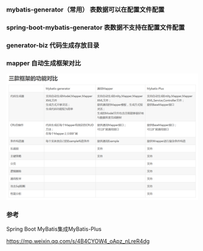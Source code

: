 ### mybatis-generator（常用） 表数据可以在配置文件配置

### spring-boot-mybatis-generator 表数据不支持在配置文件配置

### generator-biz 代码生成存放目录

### mapper 自动生成框架对比

![mapper](img/mapper.jpg)

### 参考

Spring Boot MyBatis集成MyBatis-Plus

https://mp.weixin.qq.com/s/4B4CYOW4_oApz_nLreR4dg